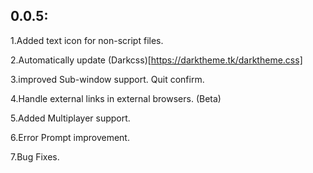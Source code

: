 ## 0.0.5:

1.Added text icon for non-script files.

2.Automatically update (Darkcss)[https://darktheme.tk/darktheme.css]

3.improved Sub-window support. Quit confirm.

4.Handle external links in external browsers. (Beta)

5.Added Multiplayer support.

6.Error Prompt improvement.

7.Bug Fixes.